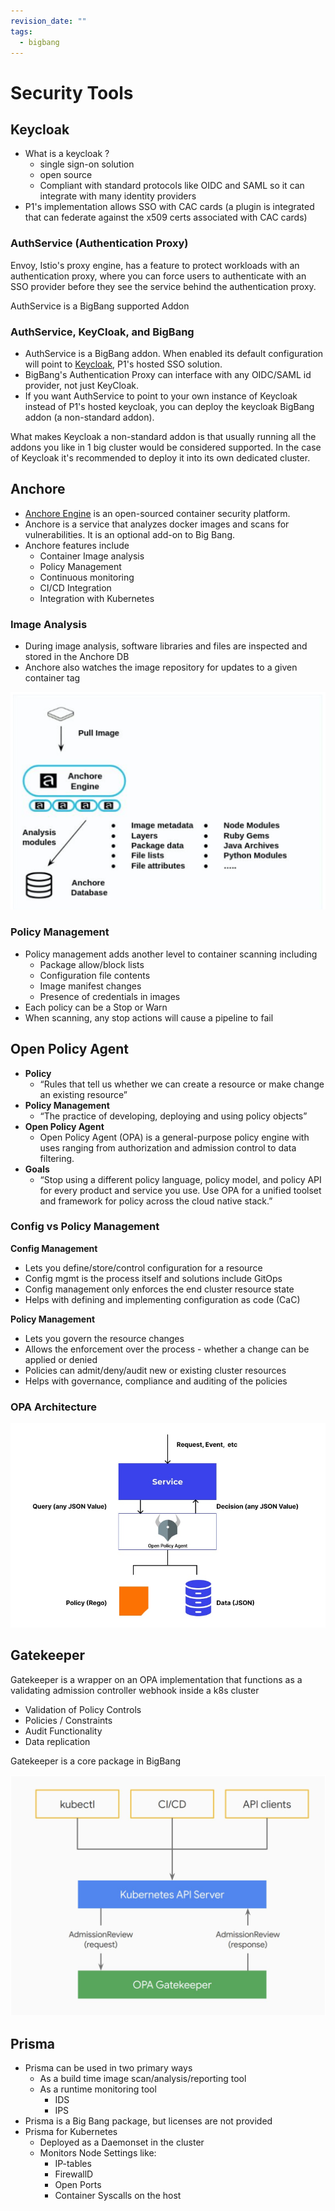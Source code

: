```yaml
---
revision_date: ""
tags:
  - bigbang
---
```

# Security Tools

## Keycloak

* What is a keycloak ?
    * single sign-on solution
    * open source
    * Compliant with standard protocols like OIDC and SAML so it can integrate with many identity providers
* P1's implementation allows SSO with CAC cards (a plugin is integrated that can federate against the x509 certs associated with CAC cards)


### AuthService (Authentication Proxy)

Envoy, Istio's proxy engine, has a feature to protect workloads with an authentication proxy, where you can force users to authenticate with an SSO provider before they see the service behind the authentication proxy.

AuthService is a BigBang supported Addon

### AuthService, KeyCloak, and BigBang

* AuthService is a BigBang addon. When enabled its default configuration will point to [Keycloak](https://login.dso.mil), P1's hosted SSO solution. 
* BigBang's Authentication Proxy can interface with any OIDC/SAML id provider, not just KeyCloak.
* If you want AuthService to point to your own instance of Keycloak instead of P1's hosted keycloak, you can deploy the keycloak BigBang addon (a non-standard addon).

What makes Keycloak a non-standard addon is that usually running all the addons you like in 1 big cluster would be considered supported. In the case of Keycloak it's recommended to deploy it into its own dedicated cluster.


## Anchore

* [Anchore Engine](https://github.com/anchore/anchore-engine) is an open-sourced container security platform.  
* Anchore is a service that analyzes docker images and scans for vulnerabilities. It is an optional add-on to Big Bang. 
* Anchore features include
    * Container Image analysis
    * Policy Management
    * Continuous monitoring
    * CI/CD Integration
    * Integration with Kubernetes

### Image Analysis

* During image analysis, software libraries and files are inspected and stored in the Anchore DB
* Anchore also watches the image repository for updates to a given container tag

![Anchore Analysis](../images/anchore-analysis.png)


### Policy Management

* Policy management adds another level to container scanning including
    * Package allow/block lists
    * Configuration file contents
    * Image manifest changes
    * Presence of credentials in images
* Each policy can be a Stop or Warn
* When scanning, any stop actions will cause a pipeline to fail


## Open Policy Agent

* **Policy**
    * “Rules that tell us whether we can create a resource or make change an existing resource”
* **Policy Management**
     * “The practice of developing, deploying and using policy objects”
* **Open Policy Agent**
    * Open Policy Agent (OPA) is a general-purpose policy engine with uses ranging from authorization and admission control to data filtering.
* **Goals**
    * “Stop using a different policy language, policy model, and policy API for every product and service you use. Use OPA for a unified toolset and framework for policy across the cloud native stack.”

### Config vs Policy Management

**Config Management**
* Lets you define/store/control configuration for a resource
* Config mgmt is the process itself and solutions include GitOps
* Config management only enforces the end cluster resource state
* Helps with defining and implementing configuration as code (CaC)

**Policy Management**
* Lets you govern the resource changes
* Allows the enforcement over the process - whether a change can be applied or denied
* Policies can admit/deny/audit new or existing cluster resources
* Helps with governance, compliance and auditing of the policies


### OPA Architecture

![OPA Architecture](../images/opa-architecture.png)

## Gatekeeper

Gatekeeper is a wrapper on an OPA implementation that functions as a validating admission controller webhook inside a k8s cluster

* Validation of Policy Controls
* Policies / Constraints
* Audit Functionality
* Data replication

Gatekeeper is a core package in BigBang

![Gatekeeper Architecture](../images/gatekeeper-architecture.png)



## Prisma

* Prisma can be used in two primary ways
    * As a build time image scan/analysis/reporting tool
    * As a runtime monitoring tool
        * IDS
        * IPS
* Prisma is a Big Bang package, but licenses are not provided
* Prisma for Kubernetes
    * Deployed as a Daemonset in the cluster
    * Monitors Node Settings like:
        * IP-tables
        * FirewallD
        * Open Ports
        * Container Syscalls on the host
